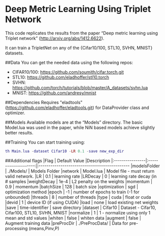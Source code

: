 Deep Metric Learning Using Triplet Network
==========================================
This code replicates the results from the paper “Deep metric learning using Triplet network” (http://arxiv.org/abs/1412.6622).

It can train a TripletNet on any of the {Cifar10/100, STL10, SVHN, MNIST} datasets. 

##Data
You can get the needed data using the following repos:
* CIFAR10/100: https://github.com/soumith/cifar.torch.git
* STL10: https://github.com/eladhoffer/stl10.torch
* SVHN: https://github.com/torch/tutorials/blob/master/A_datasets/svhn.lua
* MNIST: https://github.com/andresy/mnist

##Dependencies
Requires "eladtools" (https://github.com/eladhoffer/eladtools.git) for DataProvider class and optimizer.

##Models
Available models are at the “Models” directory. The basic Model.lua was used in the paper, while NiN based models achieve slightly better
results.

##Training
You can start training using:
```lua
th Main.lua -dataset Cifar10 -LR 0.1 -save new_exp_dir
```

##Additional flags
|Flag             | Default Value        |Description
|:----------------|:--------------------:|:----------------------------------------------
|modelsFolder     |  ./Models/           | Models Folder
|network          |  Model.lua           | Model file - must return valid network.
|LR               |  0.1                 | learning rate
|LRDecay          |  0                   | learning rate decay (in # samples
|weightDecay      |  1e-4                | L2 penalty on the weights
|momentum         |  0.9                 | momentum
|batchSize        |  128                 | batch size
|optimization     |  sgd                 | optimization method
|epoch            |  -1                  | number of epochs to train (-1 for unbounded)
|threads          |  8                   | number of threads
|type             |  cuda                | float or cuda
|devid            |  1                   | device ID (if using CUDA)
|load             |  none                | load existing net weights
|save             |  time-identifier     | save directory
|dataset          |  Cifar10             | Dataset - Cifar10, Cifar100, STL10, SVHN, MNIST
|normalize        |  1                   | 1 - normalize using only 1 mean and std values
|whiten           |  false               | whiten data
|augment          |  false               | Augment training data
|preProcDir       |  ./PreProcData/      | Data for pre-processing (means,Pinv,P)
